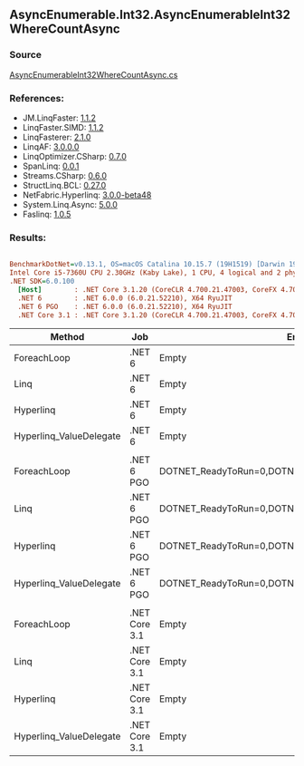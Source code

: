 ﻿## AsyncEnumerable.Int32.AsyncEnumerableInt32WhereCountAsync

### Source
[AsyncEnumerableInt32WhereCountAsync.cs](../LinqBenchmarks/AsyncEnumerable/Int32/AsyncEnumerableInt32WhereCountAsync.cs)

### References:
- JM.LinqFaster: [1.1.2](https://www.nuget.org/packages/JM.LinqFaster/1.1.2)
- LinqFaster.SIMD: [1.1.2](https://www.nuget.org/packages/LinqFaster.SIMD/1.0.3)
- LinqFasterer: [2.1.0](https://www.nuget.org/packages/LinqFasterer/2.1.0)
- LinqAF: [3.0.0.0](https://www.nuget.org/packages/LinqAF/3.0.0.0)
- LinqOptimizer.CSharp: [0.7.0](https://www.nuget.org/packages/LinqOptimizer.CSharp/0.7.0)
- SpanLinq: [0.0.1](https://www.nuget.org/packages/SpanLinq/0.0.1)
- Streams.CSharp: [0.6.0](https://www.nuget.org/packages/Streams.CSharp/0.6.0)
- StructLinq.BCL: [0.27.0](https://www.nuget.org/packages/StructLinq/0.27.0)
- NetFabric.Hyperlinq: [3.0.0-beta48](https://www.nuget.org/packages/NetFabric.Hyperlinq/3.0.0-beta48)
- System.Linq.Async: [5.0.0](https://www.nuget.org/packages/System.Linq.Async/5.0.0)
- Faslinq: [1.0.5](https://www.nuget.org/packages/Faslinq/1.0.5)

### Results:
``` ini

BenchmarkDotNet=v0.13.1, OS=macOS Catalina 10.15.7 (19H1519) [Darwin 19.6.0]
Intel Core i5-7360U CPU 2.30GHz (Kaby Lake), 1 CPU, 4 logical and 2 physical cores
.NET SDK=6.0.100
  [Host]        : .NET Core 3.1.20 (CoreCLR 4.700.21.47003, CoreFX 4.700.21.47101), X64 RyuJIT
  .NET 6        : .NET 6.0.0 (6.0.21.52210), X64 RyuJIT
  .NET 6 PGO    : .NET 6.0.0 (6.0.21.52210), X64 RyuJIT
  .NET Core 3.1 : .NET Core 3.1.20 (CoreCLR 4.700.21.47003, CoreFX 4.700.21.47101), X64 RyuJIT


```
|                  Method |           Job |                                                EnvironmentVariables |       Runtime | Count |     Mean |   Error |   StdDev |        Ratio | RatioSD | Allocated |
|------------------------ |-------------- |-------------------------------------------------------------------- |-------------- |------ |---------:|--------:|---------:|-------------:|--------:|----------:|
|             ForeachLoop |        .NET 6 |                                                               Empty |      .NET 6.0 |   100 | 173.7 ms | 1.52 ms |  1.42 ms |     baseline |         |     21 KB |
|                    Linq |        .NET 6 |                                                               Empty |      .NET 6.0 |   100 | 173.5 ms | 1.39 ms |  1.23 ms | 1.00x faster |   0.01x |     21 KB |
|               Hyperlinq |        .NET 6 |                                                               Empty |      .NET 6.0 |   100 | 170.8 ms | 2.51 ms |  2.35 ms | 1.02x faster |   0.02x |     21 KB |
| Hyperlinq_ValueDelegate |        .NET 6 |                                                               Empty |      .NET 6.0 |   100 | 174.4 ms | 1.76 ms |  1.65 ms | 1.00x slower |   0.01x |     22 KB |
|                         |               |                                                                     |               |       |          |         |          |              |         |           |
|             ForeachLoop |    .NET 6 PGO | DOTNET_ReadyToRun=0,DOTNET_TC_QuickJitForLoops=1,DOTNET_TieredPGO=1 |      .NET 6.0 |   100 | 173.6 ms | 1.08 ms |  0.96 ms |     baseline |         |     23 KB |
|                    Linq |    .NET 6 PGO | DOTNET_ReadyToRun=0,DOTNET_TC_QuickJitForLoops=1,DOTNET_TieredPGO=1 |      .NET 6.0 |   100 | 173.6 ms | 0.62 ms |  0.52 ms | 1.00x faster |   0.01x |     23 KB |
|               Hyperlinq |    .NET 6 PGO | DOTNET_ReadyToRun=0,DOTNET_TC_QuickJitForLoops=1,DOTNET_TieredPGO=1 |      .NET 6.0 |   100 | 173.3 ms | 0.95 ms |  0.89 ms | 1.00x faster |   0.01x |     21 KB |
| Hyperlinq_ValueDelegate |    .NET 6 PGO | DOTNET_ReadyToRun=0,DOTNET_TC_QuickJitForLoops=1,DOTNET_TieredPGO=1 |      .NET 6.0 |   100 | 174.0 ms | 1.20 ms |  1.13 ms | 1.00x slower |   0.01x |     23 KB |
|                         |               |                                                                     |               |       |          |         |          |              |         |           |
|             ForeachLoop | .NET Core 3.1 |                                                               Empty | .NET Core 3.1 |   100 | 175.2 ms | 2.41 ms |  2.25 ms |     baseline |         |     20 KB |
|                    Linq | .NET Core 3.1 |                                                               Empty | .NET Core 3.1 |   100 | 173.8 ms | 3.66 ms | 10.81 ms | 1.11x faster |   0.23x |     17 KB |
|               Hyperlinq | .NET Core 3.1 |                                                               Empty | .NET Core 3.1 |   100 | 175.2 ms | 2.93 ms |  2.74 ms | 1.00x slower |   0.02x |     20 KB |
| Hyperlinq_ValueDelegate | .NET Core 3.1 |                                                               Empty | .NET Core 3.1 |   100 | 174.8 ms | 2.18 ms |  2.04 ms | 1.00x faster |   0.01x |     17 KB |
